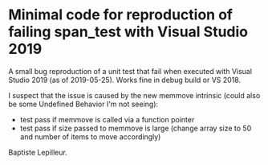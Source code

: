 # Minimal code for reproduction of failing span_test with Visual Studio 2019

A small bug reproduction of a unit test that fail when executed with Visual Studio 2019 (as of 2019-05-25). Works fine in debug build or VS 2018.

I suspect that the issue is caused by the new memmove intrinsic (could also be some Undefined Behavior I'm not seeing):
- test pass if memmove is called via a function pointer
- test pass if size passed to memmove is large (change array size to 50 and number of items to move accordingly)

Baptiste Lepilleur.

